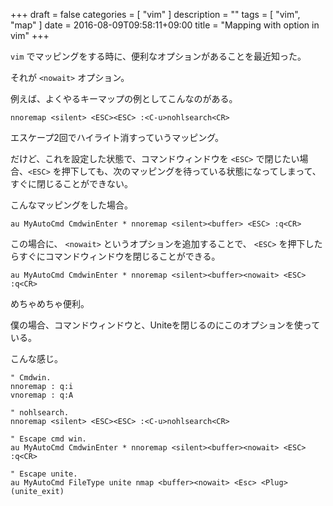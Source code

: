 +++
draft = false
categories = [ "vim" ]
description = ""
tags = [ "vim", "map" ]
date = 2016-08-09T09:58:11+09:00
title = "Mapping with <nowait> option in vim"
+++

`vim` でマッピングをする時に、便利なオプションがあることを最近知った。

それが `<nowait>` オプション。

例えば、よくやるキーマップの例としてこんなのがある。

```vim
nnoremap <silent> <ESC><ESC> :<C-u>nohlsearch<CR>
```

エスケープ2回でハイライト消すっていうマッピング。

だけど、これを設定した状態で、コマンドウィンドウを `<ESC>` で閉じたい場合、`<ESC>` を押下しても、次のマッピングを待っている状態になってしまって、すぐに閉じることができない。

こんなマッピングをした場合。

```vim
au MyAutoCmd CmdwinEnter * nnoremap <silent><buffer> <ESC> :q<CR>
```

この場合に、 `<nowait>` というオプションを追加することで、 `<ESC>` を押下したらすぐにコマンドウィンドウを閉じることができる。

```vim
au MyAutoCmd CmdwinEnter * nnoremap <silent><buffer><nowait> <ESC> :q<CR>
```

めちゃめちゃ便利。

僕の場合、コマンドウィンドウと、Uniteを閉じるのにこのオプションを使っている。

こんな感じ。

```vim
" Cmdwin.
nnoremap : q:i
vnoremap : q:A

" nohlsearch.
nnoremap <silent> <ESC><ESC> :<C-u>nohlsearch<CR>

" Escape cmd win.
au MyAutoCmd CmdwinEnter * nnoremap <silent><buffer><nowait> <ESC> :q<CR>

" Escape unite.
au MyAutoCmd FileType unite nmap <buffer><nowait> <Esc> <Plug>(unite_exit)
```


